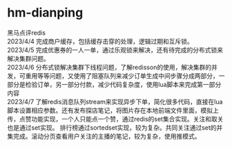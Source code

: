# hm-dianping
黑马点评redis            
2023/4/4  完成商户缓存，包括缓存击穿的处理，逻辑过期和互斥锁。                      
2023/4/5  完成优惠券的一人一单，通过乐观锁来解决，还有待完成的分布式锁来解决集群问题。    
2023/4/6  分布式锁解决集群下线程问题，了解redisson的使用，解决集群的并发，可重用等等问题，又使用了阻塞队列来减少订单生成中间步骤分成两部分，一部分是检验订单，另一部分付款，减少代码复杂度，使用lua脚本来完成第一部分内容     
2023/4/7 了解redis消息队列stream来实现异步下单，简化很多代码，直接在lua脚本设置相应参数。还有发布探店笔记，将图片存在本地前端文件里面，模拟上传，点赞功能实现，一个人只能点一个赞，通过redis的set集合实现。关注和取关也是通过set实现。
排行榜通过sortedset实现，较为复杂。共同关注通过set的并集完成。滚动分页查看用户关注的主播的笔记，较为复杂，使用推模式。
